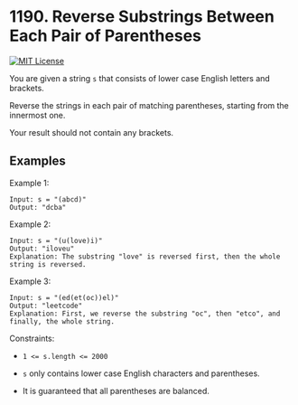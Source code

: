 

# 1190. Reverse Substrings Between Each Pair of Parentheses


[![MIT License](https://camo.githubusercontent.com/472690903f70a87b6ffdc31598aa41239adc4177f8cb9d368af04e6915a57a33/68747470733a2f2f696d672e736869656c64732e696f2f62616467652f446966666963756c74792d4d656469756d2d6f72616e6765)]()

You are given a string `s` that consists of lower case English letters and brackets.

Reverse the strings in each pair of matching parentheses, starting from the innermost one.

Your result should not contain any brackets.
 

## Examples

Example 1:


```
Input: s = "(abcd)"
Output: "dcba"
```

Example 2:


```
Input: s = "(u(love)i)"
Output: "iloveu"
Explanation: The substring "love" is reversed first, then the whole string is reversed.
```

Example 3:

```
Input: s = "(ed(et(oc))el)"
Output: "leetcode"
Explanation: First, we reverse the substring "oc", then "etco", and finally, the whole string.
```


Constraints:

- `1 <= s.length <= 2000`

- `s` only contains lower case English characters and parentheses.

- It is guaranteed that all parentheses are balanced.
